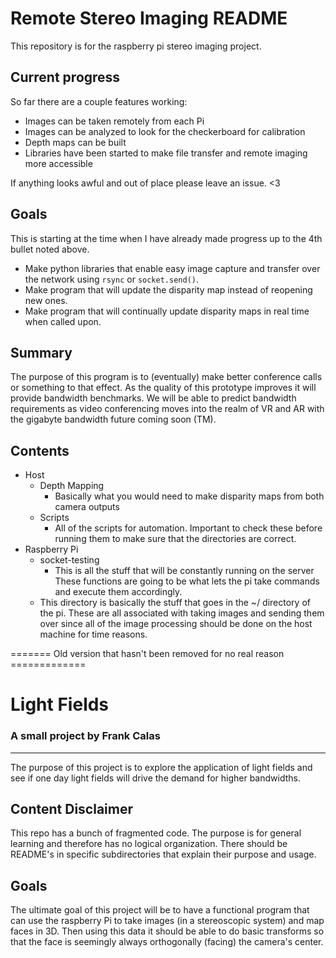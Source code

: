 # Remote Stereo Imaging README

This repository is for the raspberry pi stereo imaging project. 

## Current progress 

So far there are a couple features working: 

 + Images can be taken remotely from each Pi
 + Images can be analyzed to look for the checkerboard for calibration 
 + Depth maps can be built
 + Libraries have been started to make file transfer and remote imaging 
more accessible

If anything looks awful and out of place please leave an issue. <3

## Goals

This is starting at the time when I have already made progress up to 
the 4th bullet noted above. 

 + Make python libraries that enable easy image capture and transfer 
over the network using `rsync` or `socket.send()`. 
 + Make program that will update the disparity map instead of reopening 
new ones. 
 + Make program that will continually update disparity maps in real 
time when called upon. 

## Summary

The purpose of this program is to (eventually) make better conference 
calls or something to that effect. As the quality of this prototype 
improves it will provide bandwidth benchmarks. We will be able to predict 
bandwidth requirements as video conferencing moves into the realm of VR 
and AR with the gigabyte bandwidth future coming soon (TM). 

## Contents 

 + Host
    + Depth Mapping
       + Basically what you would need to make disparity maps from both 
camera outputs
    + Scripts
       + All of the scripts for automation. Important to check these before 
running them to make sure that the directories are correct.  
 + Raspberry Pi 
    + socket-testing
       + This is all the stuff that will be constantly running on the server
These functions are going to be what lets the pi take commands and execute
them accordingly. 
    + This directory is basically the stuff that goes in the ~/ directory 
of the pi. These are all associated with taking images and sending them 
over since all of the image processing should be done on the host machine
for time reasons. 



======= Old version that hasn't been removed for no real reason =============
# Light Fields
### A small project by Frank Calas
---
The purpose of this project is to explore the application of light fields and
see if one day light fields will drive the demand for higher bandwidths. 



## Content Disclaimer

This repo has a bunch of fragmented code. The purpose is for general learning
and therefore has no logical organization. There should be README's in 
specific subdirectories that explain their purpose and usage. 

## Goals 

The ultimate goal of this project will be to have a functional program that can 
use the raspberry Pi to take images (in a stereoscopic system) and map faces in 
3D. Then using this data it should be able to do basic transforms so that the 
face is seemingly always orthogonally  (facing) the camera's center.
